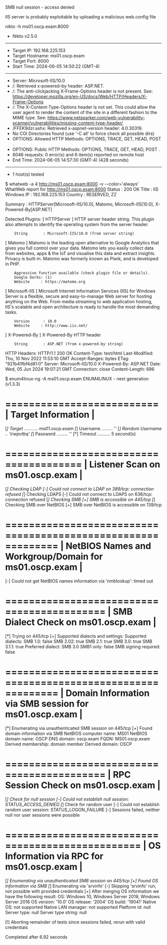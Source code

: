 
SMB null session - access denied


IIS server is probably exploitable by uploading a malicious web.config file

nikto -h ms01.oscp.exam:8000
- Nikto v2.5.0
---------------------------------------------------------------------------
+ Target IP:          192.168.225.153
+ Target Hostname:    ms01.oscp.exam
+ Target Port:        8000
+ Start Time:         2024-06-05 14:50:22 (GMT-4)
---------------------------------------------------------------------------
+ Server: Microsoft-IIS/10.0
+ /: Retrieved x-powered-by header: ASP.NET.
+ /: The anti-clickjacking X-Frame-Options header is not present. See: https://developer.mozilla.org/en-US/docs/Web/HTTP/Headers/X-Frame-Options
+ /: The X-Content-Type-Options header is not set. This could allow the user agent to render the content of the site in a different fashion to the MIME type. See: https://www.netsparker.com/web-vulnerability-scanner/vulnerabilities/missing-content-type-header/
+ /FFEK9dzr.ashx: Retrieved x-aspnet-version header: 4.0.30319.
+ No CGI Directories found (use '-C all' to force check all possible dirs)
+ OPTIONS: Allowed HTTP Methods: OPTIONS, TRACE, GET, HEAD, POST .
+ OPTIONS: Public HTTP Methods: OPTIONS, TRACE, GET, HEAD, POST .
+ 8046 requests: 0 error(s) and 6 item(s) reported on remote host
+ End Time:           2024-06-05 14:57:30 (GMT-4) (428 seconds)
---------------------------------------------------------------------------
+ 1 host(s) tested


 $ whatweb -a 4 http://ms01.oscp.exam:8000 -v --color='always'                                                                                                                                          
WhatWeb report for http://ms01.oscp.exam:8000
Status    : 200 OK
Title     : IIS Windows
IP        : 192.168.225.153
Country   : RESERVED, ZZ

Summary   : HTTPServer[Microsoft-IIS/10.0], Matomo, Microsoft-IIS[10.0], X-Powered-By[ASP.NET]

Detected Plugins:
[ HTTPServer ]
        HTTP server header string. This plugin also attempts to
        identify the operating system from the server header.

        String       : Microsoft-IIS/10.0 (from server string)

[ Matomo ]
        Matomo is the leading open alternative to Google Analytics
        that gives you full control over your data. Matomo lets you
        easily collect data from websites, apps & the IoT and
        visualise this data and extract insights. Privacy is
        built-in. Matomo was formerly known as Piwik, and is
        developed in PHP.

        Aggressive function available (check plugin file or details).
        Google Dorks: (1)
        Website     : https://matomo.org

[ Microsoft-IIS ]
        Microsoft Internet Information Services (IIS) for Windows
        Server is a flexible, secure and easy-to-manage Web server
        for hosting anything on the Web. From media streaming to
        web application hosting, IIS's scalable and open
        architecture is ready to handle the most demanding tasks.

        Version      : 10.0
        Website     : http://www.iis.net/

[ X-Powered-By ]
        X-Powered-By HTTP header

        String       : ASP.NET (from x-powered-by string)

HTTP Headers:
        HTTP/1.1 200 OK
        Content-Type: text/html
        Last-Modified: Thu, 10 Nov 2022 11:53:10 GMT
        Accept-Ranges: bytes
        ETag: "921b41fbf4d81:0"
        Server: Microsoft-IIS/10.0
        X-Powered-By: ASP.NET
        Date: Wed, 05 Jun 2024 19:07:21 GMT
        Connection: close
        Content-Length: 696

 $ enum4linux-ng -A ms01.oscp.exam
ENUM4LINUX - next generation (v1.3.3)

 ==========================
|    Target Information    |
 ==========================
[*] Target ........... ms01.oscp.exam
[*] Username ......... ''
[*] Random Username .. 'irwpvtbq'
[*] Password ......... ''
[*] Timeout .......... 5 second(s)

 =======================================
|    Listener Scan on ms01.oscp.exam    |
 =======================================
[*] Checking LDAP
[-] Could not connect to LDAP on 389/tcp: connection refused
[*] Checking LDAPS
[-] Could not connect to LDAPS on 636/tcp: connection refused
[*] Checking SMB
[+] SMB is accessible on 445/tcp
[*] Checking SMB over NetBIOS
[+] SMB over NetBIOS is accessible on 139/tcp

 =============================================================
|    NetBIOS Names and Workgroup/Domain for ms01.oscp.exam    |
 =============================================================
[-] Could not get NetBIOS names information via 'nmblookup': timed out

 ===========================================
|    SMB Dialect Check on ms01.oscp.exam    |
 ===========================================
[*] Trying on 445/tcp
[+] Supported dialects and settings:
Supported dialects:
  SMB 1.0: false
  SMB 2.02: true
  SMB 2.1: true
  SMB 3.0: true
  SMB 3.1.1: true
Preferred dialect: SMB 3.0
SMB1 only: false
SMB signing required: false

 =============================================================
|    Domain Information via SMB session for ms01.oscp.exam    |
 =============================================================
[*] Enumerating via unauthenticated SMB session on 445/tcp
[+] Found domain information via SMB
NetBIOS computer name: MS01
NetBIOS domain name: OSCP
DNS domain: oscp.exam
FQDN: MS01.oscp.exam
Derived membership: domain member
Derived domain: OSCP

 ===========================================
|    RPC Session Check on ms01.oscp.exam    |
 ===========================================
[*] Check for null session
[-] Could not establish null session: STATUS_ACCESS_DENIED
[*] Check for random user
[-] Could not establish random user session: STATUS_LOGON_FAILURE
[-] Sessions failed, neither null nor user sessions were possible

 =================================================
|    OS Information via RPC for ms01.oscp.exam    |
 =================================================
[*] Enumerating via unauthenticated SMB session on 445/tcp
[+] Found OS information via SMB
[*] Enumerating via 'srvinfo'
[-] Skipping 'srvinfo' run, not possible with provided credentials
[+] After merging OS information we have the following result:
OS: Windows 10, Windows Server 2019, Windows Server 2016
OS version: '10.0'
OS release: '2004'
OS build: '19041'
Native OS: not supported
Native LAN manager: not supported
Platform id: null
Server type: null
Server type string: null

[!] Aborting remainder of tests since sessions failed, rerun with valid credentials

Completed after 6.92 seconds

